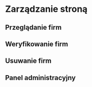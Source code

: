 # Zarządzanie stroną

## Przeglądanie firm

## Weryfikowanie firm

## Usuwanie firm

## Panel administracyjny